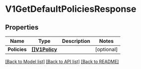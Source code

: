 # V1GetDefaultPoliciesResponse

## Properties

Name | Type | Description | Notes
------------ | ------------- | ------------- | -------------
**Policies** | [**[]V1Policy**](v1Policy.md) |  | [optional] 

[[Back to Model list]](../README.md#documentation-for-models) [[Back to API list]](../README.md#documentation-for-api-endpoints) [[Back to README]](../README.md)


